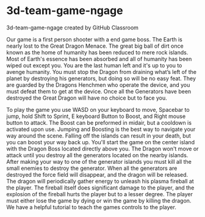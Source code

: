 # 3d-team-game-ngage
3d-team-game-ngage created by GitHub Classroom

Our game is a first person shooter with a end game boss. The Earth is nearly lost to the Great Dragon Menace. The great big ball of dirt once known as the home of humanity has been reduced to mere rock islands. Most of Earth's essence has been absorbed and all of humanity has been wiped out except you. You are the last human left and it's up to you to avenge humanity. You must stop the Dragon from draining what’s left of the planet by destroying his generators, but doing so will be no easy feat. They are guarded by the Dragons Henchmen who operate the device, and you must defeat them to get at the device. Once all the Generators have been destroyed the Great Dragon will have no choice but to face you.

To play the game you use WASD on your keyboard to move, Spacebar to jump, hold Shift to Sprint, E keyboard Button to Boost, and Right mouse button to attack. The Boost can be preformed in midair, but a cooldown is activated upon use. Jumping and Boosting is the best way to navigate your way around the scene. Falling off the islands can result in your death, but you can boost your way back up. You'll start the game on the center island with the Dragon Boss located directly above you. The Dragon won't move or attack until you destroy all the generators located on the nearby islands. After making your way to one of the generator islands you must kill all the small enemies to destroy the generator.  When all the generators are destroyed the force field will disappear, and the dragon will be released. The dragon will periodically gather energy to unleash his plasma fireball at the player. The fireball itself does significant damage to the player, and the explosion of the fireball hurts the player but to a lesser degree. The player must either lose the game by dying or win the game by killing the dragon.  We have a helpful tutorial to teach the games controls to the player.
